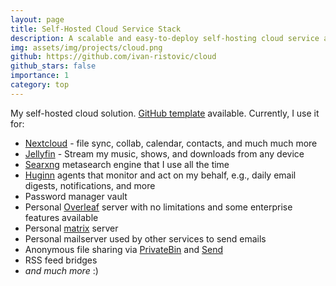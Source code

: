 ```yaml
---
layout: page
title: Self-Hosted Cloud Service Stack
description: A scalable and easy-to-deploy self-hosting cloud service architecture that powers my digital life.
img: assets/img/projects/cloud.png
github: https://github.com/ivan-ristovic/cloud
github_stars: false
importance: 1
category: top
---
```


My self-hosted cloud solution. [GitHub template](https://github.com/ivan-ristovic/cloud) available.
Currently, I use it for:
- [Nextcloud](https://nextcloud.com/) - file sync, collab, calendar, contacts, and much much more
- [Jellyfin](https://jellyfin.org/) - Stream my music, shows, and downloads from any device
- [Searxng](https://github.com/searxng/searxng) metasearch engine that I use all the time
- [Huginn](https://github.com/huginn/huginn) agents that monitor and act on my behalf, e.g., daily email digests, notifications, and more
- Password manager vault
- Personal [Overleaf](https://www.overleaf.com/) server with no limitations and some enterprise features available
- Personal [matrix](https://matrix.org/) server
- Personal mailserver used by other services to send emails
- Anonymous file sharing via [PrivateBin](https://privatebin.info/) and [Send](https://github.com/timvisee/send) 
- RSS feed bridges 
- *and much more* :)
